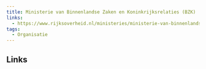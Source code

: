 ```yaml
---
title: Ministerie van Binnenlandse Zaken en Koninkrijksrelaties (BZK)
links:
  - https://www.rijksoverheid.nl/ministeries/ministerie-van-binnenlandse-zaken-en-koninkrijksrelaties
tags:
  - Organisatie
---
```

## Links

